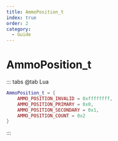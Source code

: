 ```yaml
---
title: AmmoPosition_t
index: true
order: 2
category:
  - Guide
---
```


# AmmoPosition_t
::: tabs
@tab Lua
```lua
AmmoPosition_t = {
    AMMO_POSITION_INVALID = 0xffffffff,
    AMMO_POSITION_PRIMARY = 0x0,
    AMMO_POSITION_SECONDARY = 0x1,
    AMMO_POSITION_COUNT = 0x2
}
```
:::